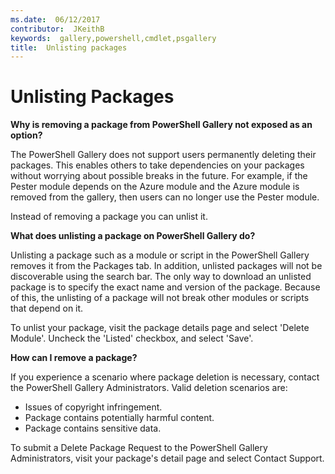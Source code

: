 ```yaml
---
ms.date:  06/12/2017
contributor:  JKeithB
keywords:  gallery,powershell,cmdlet,psgallery
title:  Unlisting packages
---
```

# Unlisting Packages

**Why is removing a package from PowerShell Gallery not exposed as an option?**

The PowerShell Gallery does not support users permanently deleting their packages.
This enables others to take dependencies on your packages without worrying about possible breaks in the future.
For example, if the Pester module depends on the Azure module and the Azure module is removed from the gallery, then users can no longer use the Pester module.

Instead of removing a package you can unlist it.

**What does unlisting a package on PowerShell Gallery do?**

Unlisting a package such as a module or script in the PowerShell Gallery removes it from the Packages tab.
In addition, unlisted packages will not be discoverable using the search bar.
The only way to download an unlisted package is to specify the exact name and version of the package.
Because of this, the unlisting of a package will not break other modules or scripts that depend on it.

To unlist your package, visit the package details page and select 'Delete Module'. Uncheck the 'Listed' checkbox, and select 'Save'.

**How can I remove a package?**

If you experience a scenario where package deletion is necessary, contact the PowerShell Gallery Administrators.
Valid deletion scenarios are:

- Issues of copyright infringement.
- Package contains potentially harmful content.
- Package contains sensitive data.

To submit a Delete Package Request to the PowerShell Gallery Administrators, visit your package's detail page and select Contact Support.
